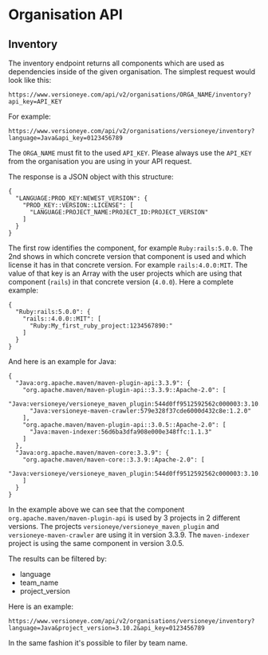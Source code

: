 # Organisation API

## Inventory

The inventory endpoint returns all components which are used as dependencies inside of the given organisation. The simplest request would look like this: 

```
https://www.versioneye.com/api/v2/organisations/ORGA_NAME/inventory?api_key=API_KEY
```

For example:

```
https://www.versioneye.com/api/v2/organisations/versioneye/inventory?language=Java&api_key=0123456789
```

The `ORGA_NAME` must fit to the used `API_KEY`. Please always use the `API_KEY` from the organisation you are using in your API request.

The response is a JSON object with this structure: 

```
{
  "LANGUAGE:PROD_KEY:NEWEST_VERSION": {
    "PROD_KEY::VERSION::LICENSE": [
      "LANGUAGE:PROJECT_NAME:PROJECT_ID:PROJECT_VERSION"
    ]
  }
}
```

The first row identifies the component, for example `Ruby:rails:5.0.0`. The 2nd shows in which concrete version that component is used and which license it has in that concrete version. For example `rails:4.0.0:MIT`. The value of that key is an Array with the user projects which are using that component (`rails`) in that concrete version (`4.0.0`). Here a complete example: 

```
{
  "Ruby:rails:5.0.0": {
    "rails::4.0.0::MIT": [
      "Ruby:My_first_ruby_project:1234567890:"
    ]
  }
}
```

And here is an example for Java: 

```
{
  "Java:org.apache.maven/maven-plugin-api:3.3.9": {
    "org.apache.maven/maven-plugin-api::3.3.9::Apache-2.0": [
      "Java:versioneye/versioneye_maven_plugin:544d0ff9512592562c000003:3.10.2",
      "Java:versioneye-maven-crawler:579e328f37cde6000d432c8e:1.2.0"
    ],
    "org.apache.maven/maven-plugin-api::3.0.5::Apache-2.0": [
      "Java:maven-indexer:56d6ba3dfa908e000e348ffc:1.1.3"
    ]
  },
  "Java:org.apache.maven/maven-core:3.3.9": {
    "org.apache.maven/maven-core::3.3.9::Apache-2.0": [
      "Java:versioneye/versioneye_maven_plugin:544d0ff9512592562c000003:3.10.2"
    ]
  }
}
```

In the example above we can see that the component `org.apache.maven/maven-plugin-api` is used by 3 projects in 2 different versions. The projects `versioneye/versioneye_maven_plugin` and `versioneye-maven-crawler` are using it in version 3.3.9. The `maven-indexer` project is using the same component in version 3.0.5.

The results can be filtered by: 

 - language 
 - team_name
 - project_version
 
Here is an example: 

```
https://www.versioneye.com/api/v2/organisations/versioneye/inventory?language=Java&project_version=3.10.2&api_key=0123456789
```

In the same fashion it's possible to filer by team name.

